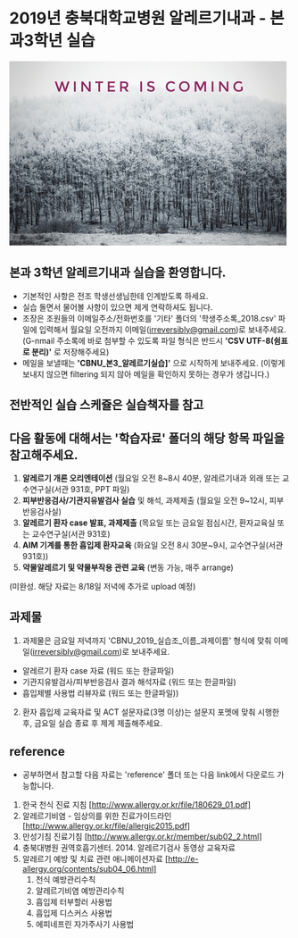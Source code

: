 # 2019년 충북대학교병원 알레르기내과 - 본과3학년 실습

![Winter is Coming](./img/winter_is_coming.png)

## 본과 3학년  알레르기내과 실습을 환영합니다. 

- 기본적인 사항은 전조 학생선생님한테 인계받도록 하세요. 
- 실습 돌면서 물어볼 사항이 있으면 제게 연락하셔도 됩니다.
- 조장은 조원들의 이메일주소/전화번호를 '기타' 폴더의 '학생주소록_2018.csv' 파일에 입력해서 월요일 오전까지 이메일(irreversibly@gmail.com)로 보내주세요. (G-nmail 주소록에 바로 첨부할 수 있도록 파일 형식은 반드시 **'CSV UTF-8(쉼표로 분리)'** 로 저장해주세요)
- 메일을 보낼때는 **'CBNU_본3_알레르기실습]'** 으로 시작하게 보내주세요. (이렇게 보내지 않으면 filtering 되지 않아 메일을 확인하지 못하는 경우가 생깁니다.)
  
## 전반적인 실습 스케쥴은 실습책자를 참고
## 다음 활동에 대해서는 '학습자료' 폴더의 해당 항목 파일을 참고해주세요.  

1. **알레르기 개론 오리엔테이션** (월요일 오전 8~8시 40분, 알레르기내과 외래 또는 교수연구실(서관 931호, PPT 파일) 
2. **피부반응검사/기관지유발검사 실습** 및 해석, 과제제출 (월요일 오전 9~12시, 피부반응검사실)
3. **알레르기 환자 case 발표, 과제제출** (목요일 또는 금요일 점심시간, 환자교육실 또는 교수연구실(서관 931호) 
4. **AIM 기계를 통한 흡입제 환자교육** (화요일 오전 8시 30분~9시, 교수연구실(서관 931호))
6. **약물알레르기 및 약물부작용 관련 교육** (변동 가능, 매주 arrange)

(미완성. 해당 자료는 8/18일 저녁에 추가로 upload 예정)

## 과제물

1. 과제물은 금요일 저녁까지 'CBNU_2019_실습조_이름_과제이름' 형식에 맞춰 이메일(irreversibly@gmail.com)로 보내주세요.  

- 알레르기 환자 case 자료 (워드 또는 한글파일)
- 기관지유발검사/피부반응검사 결과 해석자료 (워드 또는 한글파일)
- 흡입제별 사용법 리뷰자료 (워드 또는 한글파일))

2. 환자 흡입제 교육자료 및 ACT 설문자료(3명 이상)는 설문지 포멧에 맞춰 시행한 후, 금요일 실습 종료 후 제게 제출해주세요. 

## reference 

- 공부하면서 참고할 다음 자료는 'reference' 폴더 또는 다음 link에서 다운로드 가능합니다.  

1. 한국 천식 진료 지침 [http://www.allergy.or.kr/file/180629_01.pdf]
2. 알레르기비염 - 임상의를 위한 진료가이드라인 [http://www.allergy.or.kr/file/allergic2015.pdf]
3. 만성기침 진료기침 [http://www.allergy.or.kr/member/sub02_2.html]
4. 충북대병원 권역호흡기센터. 2014. 알레르기검사 동영상 교육자료 
5. 알레르기 예방 및 치료 관련 애니메이션자료 [http://e-allergy.org/contents/sub04_06.html]
   1) 천식 예방관리수칙
   2) 알레르기비염 예방관리수칙
   3) 흡입제 터부할러 사용법
   4) 흡입제 디스커스 사용법
   5) 에피네프린 자가주사기 사용법
